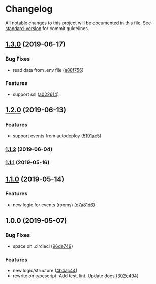 # Changelog

All notable changes to this project will be documented in this file. See [standard-version](https://github.com/conventional-changelog/standard-version) for commit guidelines.

## [1.3.0](https://github.com/uRepairPC/websocket/compare/v1.2.0...v1.3.0) (2019-06-17)


### Bug Fixes

* read data from .env file ([a88f756](https://github.com/uRepairPC/websocket/commit/a88f756))


### Features

* support ssl ([a022614](https://github.com/uRepairPC/websocket/commit/a022614))



## [1.2.0](https://github.com/uRepairPC/websocket/compare/v1.1.2...v1.2.0) (2019-06-13)


### Features

* support events from autodeploy ([5191ac5](https://github.com/uRepairPC/websocket/commit/5191ac5))



### [1.1.2](https://github.com/uRepairPC/websocket/compare/v1.1.1...v1.1.2) (2019-06-04)



### [1.1.1](https://github.com/uRepairPC/websocket/compare/v1.1.0...v1.1.1) (2019-05-16)



## [1.1.0](https://github.com/uRepairPC/websocket/compare/v1.0.0...v1.1.0) (2019-05-14)


### Features

* new logic for events (rooms) ([d7a81d6](https://github.com/uRepairPC/websocket/commit/d7a81d6))



## 1.0.0 (2019-05-07)


### Bug Fixes

* space on .circleci ([96de749](https://github.com/uRepairPC/websocket/commit/96de749))


### Features

* new logic/structure ([4b4ac44](https://github.com/uRepairPC/websocket/commit/4b4ac44))
* rewrite on typescript. Add test, lint. Update docs ([302e494](https://github.com/uRepairPC/websocket/commit/302e494))
